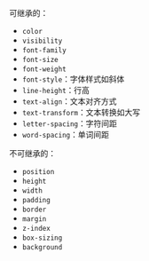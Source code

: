 可继承的：

- `color`
- `visibility`
- `font-family`
- `font-size`
- `font-weight`
- `font-style`：字体样式如斜体
- `line-height`：行高
- `text-align`：文本对齐方式
- `text-transform`：文本转换如大写
- `letter-spacing`：字符间距
- `word-spacing`：单词间距

不可继承的：

- `position`
- `height`
- `width`
- `padding`
- `border`
- `margin`
- `z-index`
- `box-sizing`
- `background`
